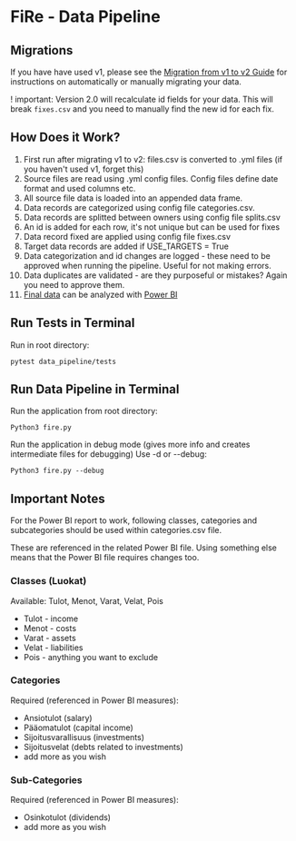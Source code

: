# FiRe - Data Pipeline

## Migrations

If you have have used v1, please see the [Migration from v1 to v2 Guide](src/data_processing/migration_scripts/readme.md) for instructions on automatically or manually migrating your data.

! important: Version 2.0 will recalculate id fields for your data. This will break `fixes.csv` and you need to manually find the new id for each fix.

## How Does it Work?

1. First run after migrating v1 to v2: files.csv is converted to .yml files (if you haven't used v1, forget this)
2. Source files are read using .yml config files. Config files define date format and used columns etc.
3. All source file data is loaded into an appended data frame.
4. Data records are categorized using config file categories.csv.
5. Data records are splitted between owners using config file splits.csv
6. An id is added for each row, it's not unique but can be used for fixes
7. Data record fixed are applied using config file fixes.csv
8. Target data records are added if USE_TARGETS = True
9. Data categorization and id changes are logged - these need to be approved when running the pipeline. Useful for not making errors.
10. Data duplicates are validated - are they purposeful or mistakes? Again you need to approve them.
11. [Final data](../data/final/final_data.csv) can be analyzed with [Power BI](../x_stuff/pbi)

## Run Tests in Terminal

Run in root directory:

```shell
pytest data_pipeline/tests
```

## Run Data Pipeline in Terminal

Run the application from root directory:

```shell
Python3 fire.py
```

Run the application in debug mode (gives more info and creates intermediate files for debugging)
Use -d or --debug:

```shell
Python3 fire.py --debug
```

## Important Notes

For the Power BI report to work, following classes, categories and subcategories should be used within categories.csv file.

These are referenced in the related Power BI file. Using something else means that the Power BI file requires changes too.

### Classes (Luokat)

Available: Tulot, Menot, Varat, Velat, Pois

- Tulot - income
- Menot - costs
- Varat - assets
- Velat - liabilities
- Pois - anything you want to exclude

### Categories

Required (referenced in Power BI measures):

- Ansiotulot (salary)
- Pääomatulot (capital income)
- Sijoitusvarallisuus (investments)
- Sijoitusvelat (debts related to investments)
- add more as you wish

### Sub-Categories

Required (referenced in Power BI measures):

- Osinkotulot (dividends)
- add more as you wish

